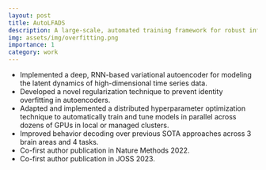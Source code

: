 ```yaml
---
layout: post
title: AutoLFADS
description: A large-scale, automated training framework for robust inference of population dynamics
img: assets/img/overfitting.png
importance: 1
category: work
---
```


- Implemented a deep, RNN-based variational autoencoder for modeling the latent dynamics of high-dimensional time series data.
- Developed a novel regularization technique to prevent identity overfitting in autoencoders.
- Adapted and implemented a distributed hyperparameter optimization technique to automatically train and tune models in parallel across dozens of GPUs in local or managed clusters.
- Improved behavior decoding over previous SOTA approaches across 3 brain areas and 4 tasks.
- Co-first author publication in Nature Methods 2022.
- Co-first author publication in JOSS 2023.
